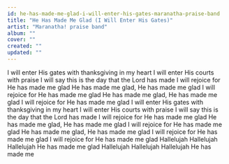 ```yaml
---
id: he-has-made-me-glad-i-will-enter-his-gates-maranatha-praise-band
title: "He Has Made Me Glad (I Will Enter His Gates)"
artist: "Maranatha! praise band"
album: ""
cover: ""
created: ""
updated: ""
---
```


I will enter His gates with thanksgiving in my heart
I will enter His courts with praise
I will say this is the day that the Lord has made
I will rejoice for He has made me glad
He has made me glad, He has made me glad
I will rejoice for He has made me glad
He has made me glad, He has made me glad
I will rejoice for He has made me glad
I will enter His gates with thanksgiving in my heart
I will enter His courts with praise
I will say this is the day that the Lord has made
I will rejoice for He has made me glad
He has made me glad, He has made me glad
I will rejoice for He has made me glad
He has made me glad, He has made me glad
I will rejoice for He has made me glad
I will rejoice for He has made me glad
Hallelujah
Hallelujah
Hallelujah
He has made me glad
Hallelujah
Hallelujah
Hallelujah
He has made me